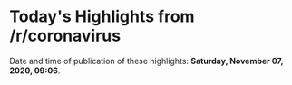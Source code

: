 # Today's Highlights from /r/coronavirus

Date and time of publication of these highlights: **Saturday, November 07, 2020, 09:06**.


